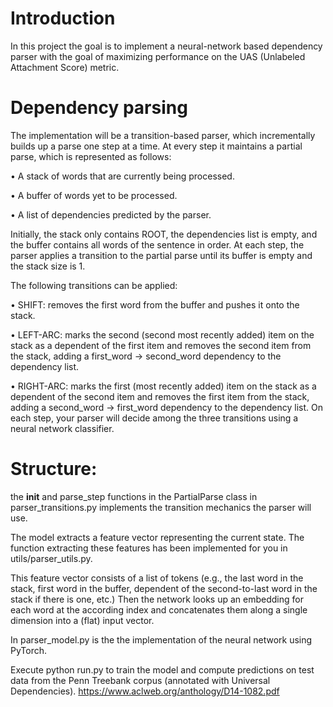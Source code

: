 # Introduction

In this project the goal is to implement a neural-network based dependency parser with
the goal of maximizing performance on the UAS (Unlabeled Attachment Score) metric.

# Dependency parsing
The implementation will be a transition-based parser, which incrementally
builds up a parse one step at a time.
At every step it maintains a partial parse, which is represented as follows:

• A stack of words that are currently being processed.

• A buffer of words yet to be processed.

• A list of dependencies predicted by the parser.

Initially, the stack only contains ROOT, the dependencies list is empty, and the buffer contains
all words of the sentence in order. At each step, the parser applies a transition to the partial
parse until its buffer is empty and the stack size is 1.

The following transitions can be applied:

• SHIFT: removes the first word from the buffer and pushes it onto the stack.

• LEFT-ARC: marks the second (second most recently added) item on the stack as a
dependent of the first item and removes the second item from the stack, adding a
first_word → second_word dependency to the dependency list.

• RIGHT-ARC: marks the first (most recently added) item on the stack as a dependent of
the second item and removes the first item from the stack, adding a second_word →
first_word dependency to the dependency list.
On each step, your parser will decide among the three transitions using a neural network
classifier.

# Structure: 

the __init__ and parse_step functions in the PartialParse class in
parser_transitions.py implements the transition mechanics the parser will use.

The model extracts a feature vector representing the current state. The function extracting these features has been
implemented for you in utils/parser_utils.py.

This feature vector consists of a list of tokens (e.g., the last word in the stack, first word in the
buffer, dependent of the second-to-last word in the stack if there is one, etc.) Then the network looks up an embedding for each word at the according index and
concatenates them along a single dimension into a (flat) input vector.


In parser_model.py is the the implementation of the neural network using
PyTorch.

Execute python run.py to train the model and compute predictions on test data from
the Penn Treebank corpus (annotated with Universal Dependencies).
https://www.aclweb.org/anthology/D14-1082.pdf



